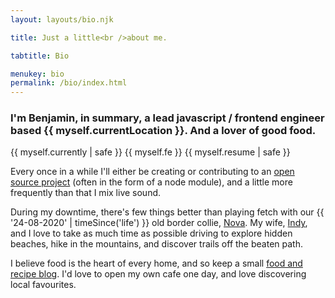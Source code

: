 ```yaml
---
layout: layouts/bio.njk

title: Just a little<br />about me.

tabtitle: Bio

menukey: bio
permalink: /bio/index.html
---
```


### I'm Benjamin, in summary, a lead javascript / frontend engineer based {{ myself.currentLocation }}. And a lover of good food.

{{ myself.currently | safe }} {{ myself.fe }} {{ myself.resume | safe }}

Every once in a while I'll either be creating or contributing to an [open source project](https://github.com/nothingrandom) (often in the form of a node module), and a little more frequently than that I mix live sound.

During my downtime, there's few things better than playing fetch with our {{ '24-08-2020' | timeSince('life') }} old border collie, [Nova](https://www.instagram.com/thebcsupernova/). My wife, [Indy](https://instagram.com/indiazoeann), and I love to take as much time as possible driving to explore hidden beaches, hike in the mountains, and discover trails off the beaten path.

I believe food is the heart of every home, and so keep a small [food and recipe blog](/food). I'd love to open my own cafe one day, and love discovering local favourites.</p>
